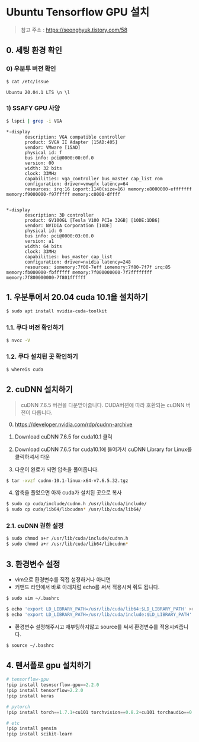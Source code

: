# Ubuntu Tensorflow GPU 설치

>참고 주소 : https://seonghyuk.tistory.com/58





## 0. 세팅 환경 확인

### 0) 우분투 버전 확인

```bash
$ cat /etc/issue
```

```
Ubuntu 20.04.1 LTS \n \l
```



### 1) SSAFY GPU 사양

```bash
$ lspci | grep -i VGA
```

```
*-display
       description: VGA compatible controller
       product: SVGA II Adapter [15AD:405]
       vendor: VMware [15AD]
       physical id: f
       bus info: pci@0000:00:0f.0
       version: 00
       width: 32 bits
       clock: 33MHz
       capabilities: vga_controller bus_master cap_list rom
       configuration: driver=vmwgfx latency=64
       resources: irq:16 ioport:1140(size=16) memory:e8000000-efffffff memory:f9000000-f97fffff memory:c0000-dffff


*-display
       description: 3D controller
       product: GV100GL [Tesla V100 PCIe 32GB] [10DE:1DB6]
       vendor: NVIDIA Corporation [10DE]
       physical id: 0
       bus info: pci@0000:03:00.0
       version: a1
       width: 64 bits
       clock: 33MHz
       capabilities: bus_master cap_list
       configuration: driver=nvidia latency=248
       resources: iomemory:7f00-7eff iomemory:7f80-7f7f irq:85 memory:fb000000-fbffffff memory:7f000000000-7f7ffffffff memory:7f800000000-7f801ffffff
```



## 1. 우분투에서 20.04 cuda 10.1을 설치하기

```bash
$ sudo apt install nvidia-cuda-toolkit
```



### 1.1. 쿠다 버전 확인하기

```bash
$ nvcc -V
```



### 1.2. 쿠다 설치된 곳 확인하기

```bash
$ whereis cuda
```



## 2. cuDNN 설치하기

> cuDNN 7.6.5 버전을 다운받아줍니다. CUDA버젼에 따라 호환되는 cuDNN 버전이 다릅니다.

0. https://developer.nvidia.com/rdp/cudnn-archive

1. Download cuDNN 7.6.5 for cuda10.1 클릭
3. Download cuDNN 7.6.5 for cuda10.1에 들어가서 cuDNN Library for Linux를 클릭하셔서 다운
3. 다운이 완료가 되면 압축을 풀어줍니다.

```bash
$ tar -xvzf cudnn-10.1-linux-x64-v7.6.5.32.tgz
```

4. 압축을 풀었으면 아까 cuda가 설치된 곳으로 복사

```bash
$ sudo cp cuda/include/cudnn.h /usr/lib/cuda/include/
$ sudo cp cuda/lib64/libcudnn* /usr/lib/cuda/lib64/
```



### 2.1. cuDNN 권한 설정

```bash
$ sudo chmod a+r /usr/lib/cuda/include/cudnn.h 
$ sudo chmod a+r /usr/lib/cuda/lib64/libcudnn*
```



## 3. 환경변수 설정

- vim으로 환경변수를 직접 설정하거나 아니면
- 커맨드 라인에서 바로 아래처럼 echo를 써서 적용시켜 줘도 됩니다.

```bash
$ sudo vim ~/.bashrc 
```

```bash
$ echo 'export LD_LIBRARY_PATH=/usr/lib/cuda/lib64:$LD_LIBRARY_PATH' >> ~/.bashrc
$ echo 'export LD_LIBRARY_PATH=/usr/lib/cuda/include:$LD_LIBRARY_PATH' >> ~/.bashrc
```

- 환경변수 설정해주시고 재부팅하지않고 source를 써서 환경변수를 적용시켜줍니다.

```bash
$ source ~/.bashrc
```



## 4. 텐서플로 gpu 설치하기

```python
# tensorflow-gpu
!pip install tesnsorflow-gpu==2.2.0
!pip install tensorflow=2.2.0
!pip install keras

# pytorch
!pip install torch==1.7.1+cu101 torchvision==0.8.2+cu101 torchaudio==0.7.2 -f https://download.pytorch.org/whl/torch_stable.html

# etc
!pip install gensim
!pip install scikit-learn
```

